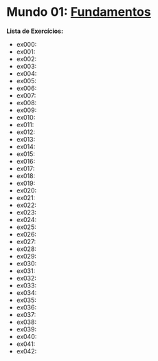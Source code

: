 # **Mundo 01**: [Fundamentos](https://www.youtube.com/playlist?list=PLHz_AreHm4dlKP6QQCekuIPky1CiwmdI6)

**Lista de Exercícios:**

   - ex000:
   - ex001:
   - ex002:
   - ex003:
   - ex004:
   - ex005:
   - ex006:
   - ex007:
   - ex008:
   - ex009:
   - ex010:
   - ex011:
   - ex012:
   - ex013:
   - ex014:
   - ex015:
   - ex016:
   - ex017:
   - ex018:
   - ex019:
   - ex020:
   - ex021:
   - ex022:
   - ex023:
   - ex024:
   - ex025:
   - ex026:
   - ex027:
   - ex028:
   - ex029:
   - ex030:
   - ex031:
   - ex032:
   - ex033:
   - ex034:
   - ex035:
   - ex036:
   - ex037:
   - ex038:
   - ex039:
   - ex040:
   - ex041:
   - ex042:
